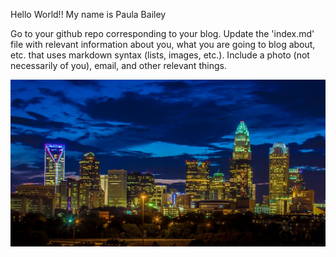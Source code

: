 
Hello World!! My name is Paula Bailey

Go to your github repo corresponding to your blog.  Update the 'index.md' file with relevant information about you, what you are going to blog about, etc. that uses markdown syntax (lists, images, etc.).  Include a photo (not necessarily of you), email, and other relevant things.  

![Charlotte Skyline](image/XCharlotte-Skyline.jpg)
